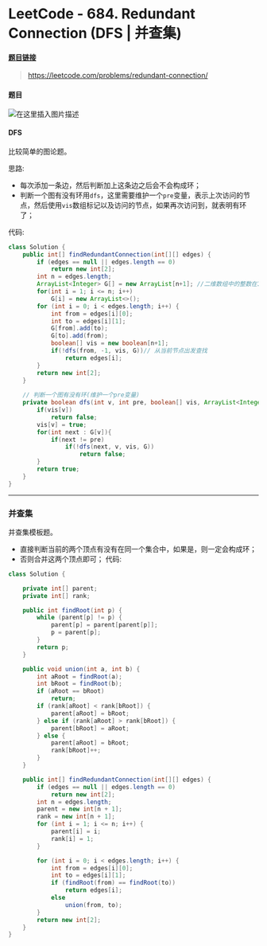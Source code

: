 # LeetCode - 684. Redundant Connection (DFS | 并查集)

#### [题目链接](https://leetcode.com/problems/redundant-connection/)
> https://leetcode.com/problems/redundant-connection/

#### 题目
![在这里插入图片描述](images/684_t.png)

#### DFS

比较简单的图论题。

思路:

* 每次添加一条边，然后判断加上这条边之后会不会构成环；
* 判断一个图有没有环用`dfs`，这里需要维护一个`pre`变量，表示上次访问的节点，然后使用`vis`数组标记以及访问的节点，如果再次访问到，就表明有环了；

代码:


```java
class Solution {
    public int[] findRedundantConnection(int[][] edges) {
        if (edges == null || edges.length == 0)
            return new int[2];
        int n = edges.length;
        ArrayList<Integer> G[] = new ArrayList[n+1]; //二维数组中的整数在1到N之间，其中N是输入数组的大小。
        for(int i = 1; i <= n; i++)
            G[i] = new ArrayList<>();
        for (int i = 0; i < edges.length; i++) {
            int from = edges[i][0];
            int to = edges[i][1];
            G[from].add(to);
            G[to].add(from);
            boolean[] vis = new boolean[n+1];
            if(!dfs(from, -1, vis, G))// 从当前节点出发查找
                return edges[i];
        }
        return new int[2];
    }
    
    // 判断一个图有没有环(维护一个pre变量)
    private boolean dfs(int v, int pre, boolean[] vis, ArrayList<Integer>G[]){
        if(vis[v])
            return false;
        vis[v] = true;
        for(int next : G[v]){
            if(next != pre)
                if(!dfs(next, v, vis, G))
                    return false;
        }
        return true;
    }
}
```

***
### 并查集

并查集模板题。

* 直接判断当前的两个顶点有没有在同一个集合中，如果是，则一定会构成环；
* 否则合并这两个顶点即可；
代码:

```java
class Solution {

    private int[] parent;
    private int[] rank;

    public int findRoot(int p) {
        while (parent[p] != p) {
            parent[p] = parent[parent[p]];
            p = parent[p];
        }
        return p;
    }

    public void union(int a, int b) {
        int aRoot = findRoot(a);
        int bRoot = findRoot(b);
        if (aRoot == bRoot)
            return;
        if (rank[aRoot] < rank[bRoot]) {
            parent[aRoot] = bRoot;
        } else if (rank[aRoot] > rank[bRoot]) {
            parent[bRoot] = aRoot;
        } else {
            parent[aRoot] = bRoot;
            rank[bRoot]++;
        }
    }

    public int[] findRedundantConnection(int[][] edges) {
        if (edges == null || edges.length == 0)
            return new int[2];
        int n = edges.length;
        parent = new int[n + 1];
        rank = new int[n + 1];
        for (int i = 1; i <= n; i++) {
            parent[i] = i;
            rank[i] = 1;
        }

        for (int i = 0; i < edges.length; i++) {
            int from = edges[i][0];
            int to = edges[i][1];
            if (findRoot(from) == findRoot(to))
                return edges[i];
            else
                union(from, to);
        }
        return new int[2];
    }
}
```